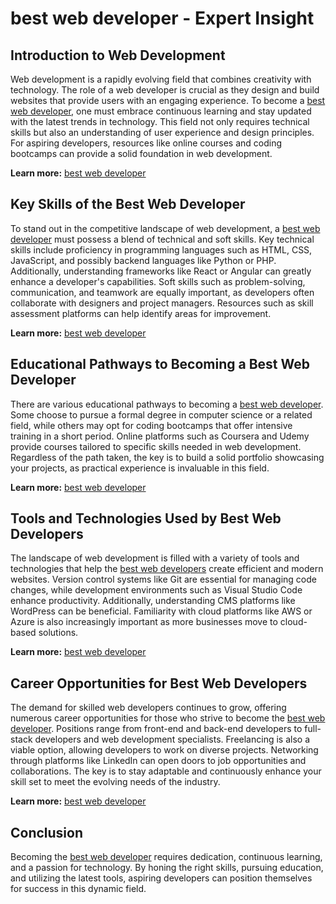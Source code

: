 # best web developer - Expert Insight

## Introduction to Web Development

Web development is a rapidly evolving field that combines creativity with technology. The role of a web developer is crucial as they design and build websites that provide users with an engaging experience. To become a <a href="gstechhub.com.ng" target="_blank" rel="noopener noreferrer">best web developer</a>, one must embrace continuous learning and stay updated with the latest trends in technology. This field not only requires technical skills but also an understanding of user experience and design principles. For aspiring developers, resources like online courses and coding bootcamps can provide a solid foundation in web development.

**Learn more:** [best web developer](https://gstechhub.com.ng)

## Key Skills of the Best Web Developer

To stand out in the competitive landscape of web development, a <a href="gstechhub.com.ng" target="_blank" rel="noopener noreferrer">best web developer</a> must possess a blend of technical and soft skills. Key technical skills include proficiency in programming languages such as HTML, CSS, JavaScript, and possibly backend languages like Python or PHP. Additionally, understanding frameworks like React or Angular can greatly enhance a developer's capabilities. Soft skills such as problem-solving, communication, and teamwork are equally important, as developers often collaborate with designers and project managers. Resources such as skill assessment platforms can help identify areas for improvement.

**Learn more:** [best web developer](https://gstechhub.com.ng)

## Educational Pathways to Becoming a Best Web Developer

There are various educational pathways to becoming a <a href="gstechhub.com.ng" target="_blank" rel="noopener noreferrer">best web developer</a>. Some choose to pursue a formal degree in computer science or a related field, while others may opt for coding bootcamps that offer intensive training in a short period. Online platforms such as Coursera and Udemy provide courses tailored to specific skills needed in web development. Regardless of the path taken, the key is to build a solid portfolio showcasing your projects, as practical experience is invaluable in this field.

**Learn more:** [best web developer](https://gstechhub.com.ng)

## Tools and Technologies Used by Best Web Developers

The landscape of web development is filled with a variety of tools and technologies that help the <a href="gstechhub.com.ng" target="_blank" rel="noopener noreferrer">best web developers</a> create efficient and modern websites. Version control systems like Git are essential for managing code changes, while development environments such as Visual Studio Code enhance productivity. Additionally, understanding CMS platforms like WordPress can be beneficial. Familiarity with cloud platforms like AWS or Azure is also increasingly important as more businesses move to cloud-based solutions.

**Learn more:** [best web developer](https://gstechhub.com.ng)

## Career Opportunities for Best Web Developers

The demand for skilled web developers continues to grow, offering numerous career opportunities for those who strive to become the <a href="gstechhub.com.ng" target="_blank" rel="noopener noreferrer">best web developer</a>. Positions range from front-end and back-end developers to full-stack developers and web development specialists. Freelancing is also a viable option, allowing developers to work on diverse projects. Networking through platforms like LinkedIn can open doors to job opportunities and collaborations. The key is to stay adaptable and continuously enhance your skill set to meet the evolving needs of the industry.

**Learn more:** [best web developer](https://gstechhub.com.ng)

## Conclusion

Becoming the <a href="gstechhub.com.ng" target="_blank" rel="noopener noreferrer">best web developer</a> requires dedication, continuous learning, and a passion for technology. By honing the right skills, pursuing education, and utilizing the latest tools, aspiring developers can position themselves for success in this dynamic field.
